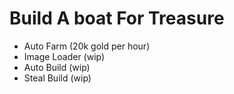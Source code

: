 # Build A boat For Treasure
- Auto Farm (20k gold per hour)
- Image Loader (wip)
- Auto Build (wip)
- Steal Build (wip)
